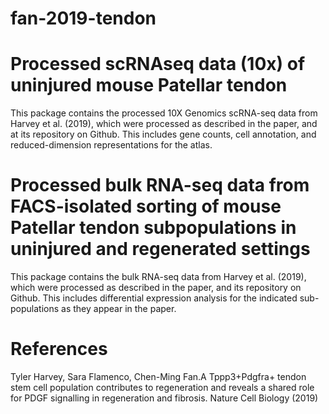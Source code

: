 # fan-2019-tendon
# Processed scRNAseq data (10x) of uninjured mouse Patellar tendon
This package contains the processed 10X Genomics scRNA-seq data from Harvey et al. (2019), which were processed as described in the paper, and at its repository on Github. This includes gene counts, cell annotation, and reduced-dimension representations for the atlas. 

# Processed bulk RNA-seq data from FACS-isolated sorting of mouse Patellar tendon subpopulations in uninjured and regenerated settings
This package contains the bulk RNA-seq data from Harvey et al. (2019), which were processed as described in the paper, and its repository on Github. This includes differential expression analysis for the indicated sub-populations as they appear in the paper.

# References
Tyler Harvey, Sara Flamenco, Chen-Ming Fan.A Tppp3+Pdgfra+ tendon stem cell population contributes to regeneration and reveals a shared role for PDGF signalling in regeneration and fibrosis. Nature Cell Biology (2019) 

